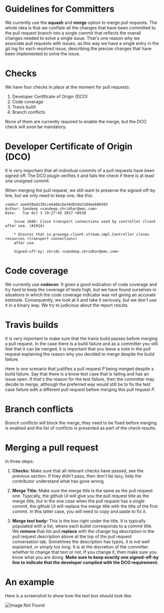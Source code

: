 # Guidelines for Committers

We currently use the **squash** and **merge** option to merge pull requests. The whole idea is that we conflate all the changes that have been committed to the pull request branch into a single commit that reflects the overall changes needed to solve a single issue. That's one reason why we associate pull requests with issues, as this way we have a single entry in the git log for each resolved issue, describing the precise changes that have been implemented to solve the issue.

# Checks

We have four checks in place at the moment for pull requests:

1. Developer Certificate of Origin (DCO)
2. Code coverage
3. Travis build
4. Branch conflicts

None of them are currently required to enable the merge, but the DCO check will soon be mandatory.

# Developer Certificate of Origin (DCO)

It is very important that all individual commits of a pull requests have been signed off. The DCO plugin verifies it and fails the check if there is at least one unsigned commit.

When merging the pull request, we still want to preserve the signed-off-by line, but we only need to keep one, like this:

```
commit aae930a4138cce4a6bc6e34db3de318deeb06503
Author: Sandeep <sandeep.shridhar@emc.com>
Date:   Tue Oct 3 19:27:45 2017 +0530

    Issue 1688: Close transport connections used by controller client after use. (#1914)

    * Ensures that io.pravega.client.stream.impl.Controller closes resources (transport connections)
    after use.

    Signed-off-by: shrids <sandeep.shridhar@emc.com>
```
# Code coverage

We currently use **codecov**. It gives a good indication of code coverage and try hard to keep the coverage of tests high, but we have found ourselves in situations in which the code coverage indicator was not giving an accurate estimate. Consequently, we look at it and take it seriously, but we don't use it in a binary way. We try to judicious about the report results.

# Travis builds

It is very important to make sure that the travis build passes before merging a pull request. In the case there is a build failure and as a committer you still feel that it can be merged, it is important that you leave a note in the pull request explaining the reason why you decided to merge despite the build failure.

Here is one scenario that justifies a pull request _P_ being merged despite a build failure. Say that there is a know test case that is failing and has an issue open. If that's the reason for the test failure, then the committer may decide to merge, although the preferred way would still be to fix the test case failure with a different pull request before merging this pull request _P_.

# Branch conflicts

Branch conflicts will block the merge, they need to be fixed before merging is enabled and the list of conflicts is presented as part of the check results.

# Merging a pull request

In three steps:

1. **Checks:** Make sure that all relevant checks have passed, see the previous section. If they didn't pass, then don't be lazy, help the contributor understand what has gone wrong.

2. **Merge Title:** Make sure the merge title is the same as the pull request one. Typically, the github UI will give you the pull request title as the merge title, but in the one case when the pull request has a single commit, the github UI will replace the merge title with the title of the first commit. In this latter case, you will need to copy and paste to fix it.

3. **Merge text body:** This is the box right under the title. It is typically populated with a list, where each bullet corresponds to a commit title. We **remove** that list and **replace** with the change log description in the pull request description above at the top of the pull request conversation tab. Sometimes the description has typos, it is not well explained, or simply too long. It is at the discretion of the committer whether to change that text or not. If you change it, then make sure you know what you are doing. **Make sure to keep exactly one signed-off-by line to indicate that the developer complied with the DCO requirement.**

# An example

Here is a screenshot to show how the text box should look like:

![Image Not Found](https://github.com/pravega/wiki-images/raw/master/pravega/guidelines-for-committers/pr-merge-screenshot.png)

